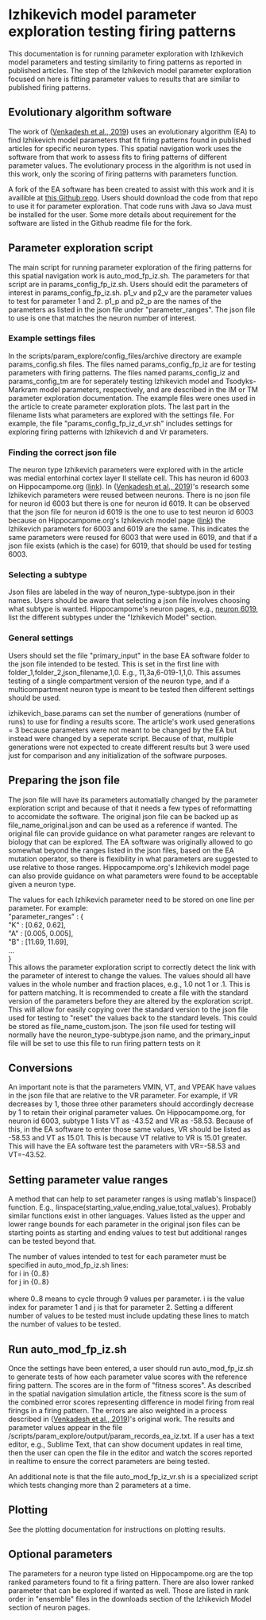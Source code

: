 Izhikevich model parameter exploration testing firing patterns
==============================================================

This documentation is for running parameter exploration with Izhikevich model parameters and testing similarity to firing patterns as reported in published articles. The step of the Izhikevich model parameter exploration focused on here is fitting parameter values to results that are similar to published firing patterns.

## Evolutionary algorithm software

The work of ([Venkadesh et al., 2019](https://journals.plos.org/ploscompbiol/article?id=10.1371/journal.pcbi.1007462)) uses an evolutionary algorithm (EA) to find Izhikevich model parameters that fit firing patterns found in published articles for specific neuron types. This spatial navigation work uses the software from that work to assess fits to firing patterns of different parameter values. The evolutionary process in the algorithm is not used in this work, only the scoring of firing patterns with parameters function.

A fork of the EA software has been created to assist with this work and it is availible at [this Github repo](https://github.com/nmsutton/Time). Users should download the code from that repo to use it for parameter exploration. That code runs with Java so Java must be installed for the user. Some more details about requirement for the software are listed in the Github readme file for the fork.

## Parameter exploration script

The main script for running parameter exploration of the firing patterns for this spatial navigation work is auto_mod_fp_iz.sh. The parameters for that script are in params_config_fp_iz.sh. Users should edit the parameters of interest in params_config_fp_iz.sh. p1_v and p2_v are the parameter values to test for parameter 1 and 2. p1_p and p2_p are the names of the parameters as listed in the json file under "parameter_ranges". The json file to use is one that matches the neuron number of interest.

### Example settings files

In the scripts/param_explore/config_files/archive directory are example params_config.sh files. The files named params_config_fp_iz are for testing parameters with firing patterns. The files named params_config_iz and params_config_tm are for seperately testing Izhikevich model and Tsodyks-Markram model parameters, respectively, and are described in the IM or TM parameter exploration documentation. The example files were ones used in the article to create parameter exploration plots. The last part in the filename lists what parameters are explored with the settings file. For example, the file "params_config_fp_iz_d_vr.sh" includes settings for exploring firing patterns with Izhikevich d and Vr parameters.

### Finding the correct json file

The neuron type Izhikevich parameters were explored with in the article was medial entorhinal cortex layer II stellate cell. This has neuron id 6003 on Hippocampome.org ([link](https://hippocampome.org/php/neuron_page.php?id=6003)). In ([Venkadesh et al., 2019](https://journals.plos.org/ploscompbiol/article?id=10.1371/journal.pcbi.1007462))'s research some Izhikevich parameters were reused between neurons. There is no json file for neuron id 6003 but there is one for neuron id 6019. It can be observed that the json file for neuron id 6019 is the one to use to test neuron id 6003 because on Hippocampome.org's Izhikevich model page ([link](https://hippocampome.org/php/Izhikevich_model.php)) the Izhikevich parameters for 6003 and 6019 are the same. This indicates the same parameters were reused for 6003 that were used in 6019, and that if a json file exists (which is the case) for 6019, that should be used for testing 6003.

### Selecting a subtype

Json files are labeled in the way of neuron_type-subtype.json in their names. Users should be aware that selecting a json file involves choosing what subtype is wanted. Hippocampome's neuron pages, e.g., [neuron 6019](https://hippocampome.org/php/neuron_page.php?id=6003), list the different subtypes under the "Izhikevich Model" section.

### General settings

Users should set the file "primary_input" in the base EA software folder to the json file intended to be tested. This is set in the first line with folder_1,folder_2,json_filename,1,0. E.g., 11,3a,6-019-1,1,0. This assumes testing of a single compartment version of the neuron type, and if a multicompartment neuron type is meant to be tested then different settings should be used.

izhikevich_base.params can set the number of generations (number of runs) to use for finding a results score. The article's work used generations = 3 because parameters were not meant to be changed by the EA but instead were changed by a seperate script. Because of that, multiple generations were not expected to create different results but 3 were used just for comparison and any initialization of the software purposes.

## Preparing the json file

The json file will have its parameters automatially changed by the parameter exploration script and because of that it needs a few types of reformatting to accomidate the software. The original json file can be backed up as file_name_original.json and can be used as a reference if wanted. The original file can provide guidance on what parameter ranges are relevant to biology that can be explored. The EA software was originally allowed to go somewhat beyond the ranges listed in the json files, based on the EA mutation operator, so there is flexibility in what parameters are suggested to use relative to those ranges. Hippocampome.org's Izhikevich model page can also provide guidance on what parameters were found to be acceptable given a neuron type.

The values for each Izhikevich parameter need to be stored on one line per parameter. For example:
<br>	"parameter_ranges" : {
<br>			"K" : \[0.62, 0.62\],
<br>			"A" : \[0.005, 0.005\],
<br>			"B" : \[11.69, 11.69\],
<br>			...
<br>		}
<br>
This allows the parameter exploration script to correctly detect the link with the parameter of interest to change the values. The values should all have values in the whole number and fraction places, e.g., 1.0 not 1 or .1. This is for pattern matching. It is recommended to create a file with the standard version of the parameters before they are altered by the exploration script. This will allow for easily copying over the standard version to the json file used for testing to "reset" the values back to the standard levels. This could be stored as file_name_custom.json. The json file used for testing will normally have the neuron_type-subtype.json name, and the primary_input file will be set to use this file to run firing pattern tests on it

## Conversions

An important note is that the parameters VMIN, VT, and VPEAK have values in the json file that are relative to the VR parameter. For example, if VR decreases by 1, those three other parameters should accordingly decrease by 1 to retain their original parameter values. On Hippocampome.org, for neuron id 6003, subtype 1 lists VT as -43.52 and VR as -58.53. Because of this, in the EA software to enter those same values, VR should be listed as -58.53 and VT as 15.01. This is because VT relative to VR is 15.01 greater. This will have the EA software test the parameters with VR=-58.53 and VT=-43.52.

## Setting parameter value ranges

A method that can help to set parameter ranges is using matlab's linspace() function. E.g., linspace(starting_value,ending_value,total_values). Probably similar functions exist in other languages. Values listed as the upper and lower range bounds for each parameter in the original json files can be starting points as starting and ending values to test but additional ranges can be tested beyond that.

The number of values intended to test for each parameter must be specified in auto_mod_fp_iz.sh lines:
<br>for i in {0..8} 
<br>for j in {0..8} 
<br>
<br>where 0..8 means to cycle through 9 values per parameter. i is the value index for parameter 1 and j is that for parameter 2. Setting a different number of values to be tested must include updating these lines to match the number of values to be tested.

## Run auto_mod_fp_iz.sh

Once the settings have been entered, a user should run auto_mod_fp_iz.sh to generate tests of how each parameter value scores with the reference firing pattern. The scores are in the form of "fitness scores". As described in the spatial navigation simulation article, the fitness score is the sum of the combined error scores representing difference in model firing from real firings in a firing pattern. The errors are also weighted in a process described in ([Venkadesh et al., 2019](https://journals.plos.org/ploscompbiol/article?id=10.1371/journal.pcbi.1007462))'s original work. The results and parameter values appear in the file /scripts/param_explore/output/param_records_ea_iz.txt. If a user has a text editor, e.g., Sublime Text, that can show document updates in real time, then the user can open the file in the editor and watch the scores reported in realtime to ensure the correct parameters are being tested.

An additional note is that the file auto_mod_fp_iz_vr.sh is a specialized script which tests changing more than 2 parameters at a time.

## Plotting

See the plotting documentation for instructions on plotting results.

## Optional parameters

The parameters for a neuron type listed on Hippocampome.org are the top ranked parameters found to fit a firing pattern. There are also lower ranked parameter that can be explored if wanted as well. Those are listed in rank order in "ensemble" files in the downloads section of the Izhikevich Model section of neuron pages.